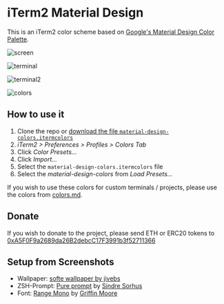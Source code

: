 # iTerm2 Material Design

This is an iTerm2 color scheme based on [Google's Material Design Color Palette](http://www.google.com/design/spec/style/color.html).

![screen](img/screen-mock-1.jpg)

![terminal](img/screen-mock-2.jpg)

![terminal2](img/screen-mock-3.jpg)

![colors](img/colors.png)

## How to use it

1. Clone the repo or [download the file `material-design-colors.itermcolors`](https://raw.githubusercontent.com/MartinSeeler/iterm2-material-design/master/material-design-colors.itermcolors)
2. *iTerm2 > Preferences > Profiles > Colors Tab*
3. Click *Color Presets...*
4. Click *Import...*
5. Select the `material-design-colors.itermcolors` file
5. Select the *material-design-colors* from *Load Presets...*

If you wish to use these colors for custom terminals / projects, please use the colors from [colors.md](colors.md).

## Donate

If you wish to donate to the project, please send ETH or ERC20 tokens to [0xA5F0F9a2689da26B2debcC17F3991b3f52711366](https://etherscan.io/address/0xA5F0F9a2689da26B2debcC17F3991b3f52711366)

## Setup from Screenshots
- Wallpaper: [softe wallpaper by jivebs](http://jivebs.deviantart.com/art/softe-wallpaper-392758319)
- ZSH-Prompt: [Pure prompt](https://github.com/sindresorhus/pure) by [Sindre Sorhus](https://github.com/sindresorhus)
- Font: [Range Mono](https://www.monolithfoundry.com/fonts/range-mono) by [Griffin Moore](http://griffinmoore.com/)

